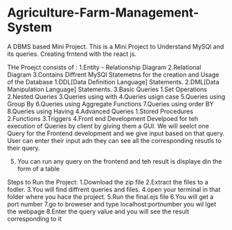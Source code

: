 # Agriculture-Farm-Management-System
A DBMS based Mini Project.
This is a Mini Project to Understand MySQl and its queries.
Creating frntend with the react js.

THe Proejct consists of :
1.Entity - Relationship  Diagram
2.Relational Diagram
3.Contains Diffrent MySQl Statemetns for the creation and Usage of the Database
      1.DDL[Data Definition Language] Statements.
      2.DML[Data Manipulation Language] Statements.
      3.Basic Queries
          1.Set Operations
          2.Nested Queries
          3.Queries using with 
          4.Queries usign case
          5.Queries using Group By
          6.Queries using Aggregate Functions
          7.Queries using order BY
          8.Queries using Having
       4.Advanced Queries 
          1.Stored Procedures
          2.Functions
          3.Triggers
 4.Front end Development 
        Develpoed for teh execution of Queries by client by giving them a GUI.
        We will seelct one Query for the Frontend development and we give input based on that query.
        User can enter their input adn they can see all the corresponding resutls to their query.
        
 5. You can run any query on the frontend and teh result is displaye din the form of a table


Steps to Run the Project:
      1.Download the zip file
      2.Extract the files to a fodler.
      3.You will find diffrent queries and files.
      4.open your terminal in that folder where you hace the project.
      5.Run the final.ejs file
      6.You will get a port number
      7.go to broweser and type localhost:portnumber you wil lget the webpage
      8.Enter the query value and you will see the result corresponding to it
